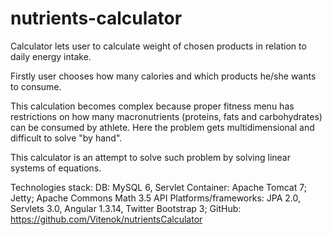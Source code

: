 nutrients-calculator
====================

Calculator lets user to calculate weight of chosen products in relation to daily energy intake.

Firstly user chooses how many calories and which products he/she wants to consume.

This calculation becomes complex because proper fitness menu has restrictions on how many
macronutrients (proteins, fats and carbohydrates) can be consumed by athlete.
Here the problem gets multidimensional and difficult to solve "by hand".

This calculator is an attempt to solve such problem by solving linear systems of equations.

Technologies stack:
DB: MySQL 6, Servlet Container: Apache Tomcat 7; Jetty; Apache Commons Math 3.5 API
Platforms/frameworks:
JPA 2.0, Servlets 3.0,  Angular 1.3.14, Twitter Bootstrap 3;
GitHub:
https://github.com/Vitenok/nutrientsCalculator
